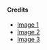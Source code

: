 #### Credits

- [Image 1](https://unsplash.com/photos/_41WmEwi8Ok)
- [Image 2](https://unsplash.com/photos/xl2piFfdzyA)
- [Image 3](https://unsplash.com/photos/S3U-vCgnaqI)
